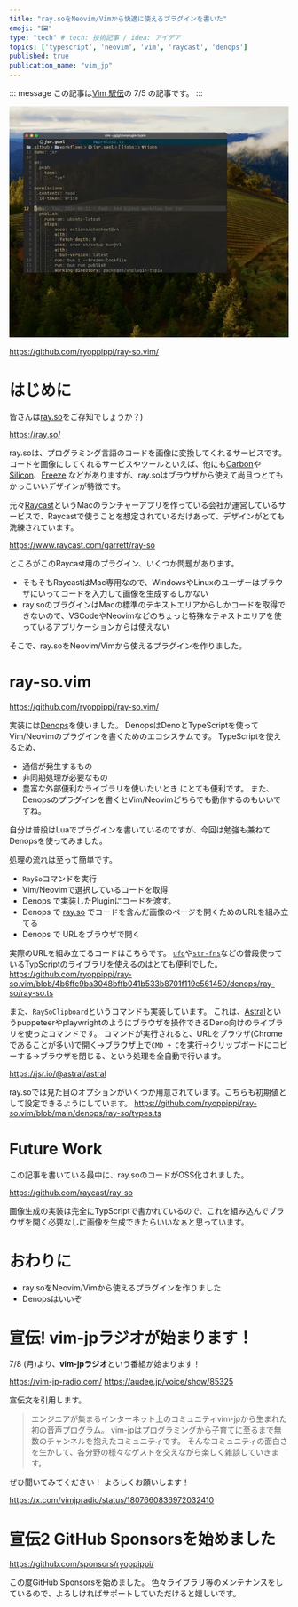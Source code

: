 ```yaml
---
title: "ray.soをNeovim/Vimから快適に使えるプラグインを書いた"
emoji: "🖼️"
type: "tech" # tech: 技術記事 / idea: アイデア
topics: ['typescript', 'neovim', 'vim', 'raycast', 'denops']
published: true
publication_name: "vim_jp"
---
```


::: message
この記事は[Vim 駅伝](https://vim-jp.org/ekiden/)の 7/5 の記事です。
:::

![0.gif](/images/527fe9cea500c5/0.gif)

https://github.com/ryoppippi/ray-so.vim/


# はじめに


皆さんは[ray.so](https://ray.so/)をご存知でしょうか？)

https://ray.so/

ray.soは、プログラミング言語のコードを画像に変換してくれるサービスです。
コードを画像にしてくれるサービスやツールといえば、他にも[Carbon](https://carbon.now.sh/)や[Silicon](https://github.com/Aloxaf/silicon)、[Freeze](https://github.com/charmbracelet/freeze) などがありますが、ray.soはブラウザから使えて尚且つとてもかっこいいデザインが特徴です。

元々[Raycast](https://raycast.com/)というMacのランチャーアプリを作っている会社が運営しているサービスで、Raycastで使うことを想定されているだけあって、デザインがとても洗練されています。

https://www.raycast.com/garrett/ray-so

ところがこのRaycast用のプラグイン、いくつか問題があります。

- そもそもRaycastはMac専用なので、WindowsやLinuxのユーザーはブラウザにいってコードを入力して画像を生成するしかない
- ray.soのプラグインはMacの標準のテキストエリアからしかコードを取得できないので、VSCodeやNeovimなどのちょっと特殊なテキストエリアを使っているアプリケーションからは使えない

そこで、ray.soをNeovim/Vimから使えるプラグインを作りました。

# ray-so.vim

https://github.com/ryoppippi/ray-so.vim/

実装には[Denops](https://github.com/vim-denops/denops.vim)を使いました。
DenopsはDenoとTypeScriptを使ってVim/Neovimのプラグインを書くためのエコシステムです。
TypeScriptを使えるため、
- 通信が発生するもの
- 非同期処理が必要なもの
- 豊富な外部便利なライブラリを使いたいとき
にとても便利です。
また、Denopsのプラグインを書くとVim/Neovimどちらでも動作するのもいいですね。

自分は普段はLuaでプラグインを書いているのですが、今回は勉強も兼ねてDenopsを使ってみました。

処理の流れは至って簡単です。

- `RaySo`コマンドを実行
- Vim/Neovimで選択しているコードを取得
- Denops で実装したPluginにコードを渡す。
- Denops で [ray.so](https://ray.so/) でコードを含んだ画像のページを開くためのURLを組み立てる
- Denops で URLをブラウザで開く

実際のURLを組み立てるコードはこちらです。
[`ufo`](https://github.com/unjs/ufo)や[`str-fns`](https://github.com/ryoppippi/str-fns)などの普段使っているTypScriptのライブラリを使えるのはとても便利でした。
https://github.com/ryoppippi/ray-so.vim/blob/4b6ffc9ba3048bffb041b533b8701f119e561450/denops/ray-so/ray-so.ts

また、`RaySoClipboard`というコマンドも実装しています。
これは、[Astral](https://jsr.io/@astral/astral)というpuppeteerやplaywrightのようにブラウザを操作できるDeno向けのライブラリを使ったコマンドです。
コマンドが実行されると、URLをブラウザ(Chromeであることが多い)で開く->ブラウザ上で`CMD + C`を実行->クリップボードにコピーする->ブラウザを閉じる、という処理を全自動で行います。

https://jsr.io/@astral/astral

ray.soでは見た目のオプションがいくつか用意されています。こちらも初期値として設定できるようにしています。
https://github.com/ryoppippi/ray-so.vim/blob/main/denops/ray-so/types.ts

# Future Work
この記事を書いている最中に、ray.soのコードがOSS化されました。
 
https://github.com/raycast/ray-so

画像生成の実装は完全にTypScriptで書かれているので、これを組み込んでブラウザを開く必要なしに画像を生成できたらいいなぁと思っています。

# おわりに

- ray.soをNeovim/Vimから使えるプラグインを作りました
- Denopsはいいぞ


# 宣伝! vim-jpラジオが始まります！

7/8 (月)より、**vim-jpラジオ**という番組が始まります！

https://vim-jp-radio.com/
https://audee.jp/voice/show/85325

宣伝文を引用します。

> エンジニアが集まるインターネット上のコミュニティvim-jpから生まれた初の音声プログラム。
> vim-jpはプログラミングから子育てに至るまで無数のチャンネルを抱えたコミュニティです。
> そんなコミュニティの面白さを生かして、各分野の様々なゲストを交えながら楽しく雑談していきます。

ぜひ聞いてみてください！
よろしくお願いします！

https://x.com/vimjpradio/status/1807660836972032410

# 宣伝2 GitHub Sponsorsを始めました
https://github.com/sponsors/ryoppippi/

この度GitHub Sponsorsを始めました。
色々ライブラリ等のメンテナンスをしているので、よろしければサポートしていただけると嬉しいです。
